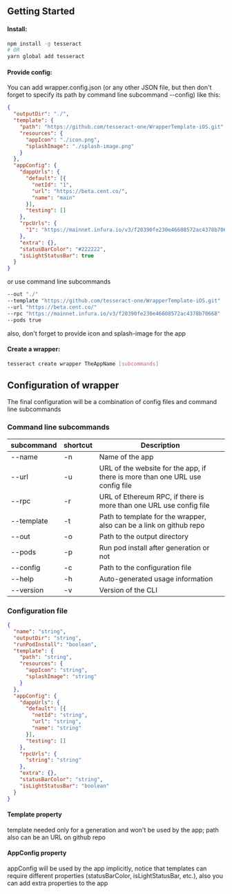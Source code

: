 ## Getting Started

#### Install:

```sh
npm install -g tesseract
# OR
yarn global add tesseract
```

#### Provide config:

You can add wrapper.config.json (or any other JSON file, but then don't forget to specify its path by command line subcommand --config) like this:

```json
{
  "outputDir": "./",
  "template": {
    "path": "https://github.com/tesseract-one/WrapperTemplate-iOS.git",
    "resources": {
      "appIcon": "./icon.png",
      "splashImage": "./splash-image.png"
    }
  },
  "appConfig": {
    "dappUrls": {
      "default": [{
        "netId": "1",
        "url": "https://beta.cent.co/",
        "name": "main"
      }],
      "testing": []
    },
    "rpcUrls": {
      "1": "https://mainnet.infura.io/v3/f20390fe230e46608572ac4378b70668"
    },
    "extra": {},
    "statusBarColor": "#222222",
    "isLightStatusBar": true
  }
}
```

or use command line subcommands

```sh
--out "./"
--template "https://github.com/tesseract-one/WrapperTemplate-iOS.git"
--url "https://beta.cent.co/"
--rpc "https://mainnet.infura.io/v3/f20390fe230e46608572ac4378b70668"
--pods true
```

also, don't forget to provide icon and splash-image for the app

#### Create a wrapper:

```sh
tesseract create wrapper TheAppName [subcommands]
```

## Configuration of wrapper

The final configuration will be a combination of config files and command line subcommands

### Command line subcommands

| subcommand | shortcut | Description |
|---|---|---|
--name | -n | Name of the app
--url | -u | URL of the website for the app, if there is more than one URL use config file
--rpc | -r | URL of Ethereum RPC, if there is more than one URL use config file
--template | -t | Path to template for the wrapper, also can be a link on github repo
--out | -o | Path to the output directory
--pods | -p | Run pod install after generation or not
--config | -c | Path to the configuration file
--help | -h | Auto-generated usage information
--version | -v | Version of the CLI

### Configuration file

```json
{
  "name": "string",
  "outputDir": "string",
  "runPodInstall": "boolean",
  "template": {
    "path": "string",
    "resources": {
      "appIcon": "string",
      "splashImage": "string"
    }
  },
  "appConfig": {
    "dappUrls": {
      "default": [{
        "netId": "string",
        "url": "string",
        "name": "string"
      }],
      "testing": []
    },
    "rpcUrls": {
      "string": "string"
    },
    "extra": {},
    "statusBarColor": "string",
    "isLightStatusBar": "boolean"
  }
}
```

#### Template property

template needed only for a generation and won't be used by the app; path also can be an URL on github repo

#### AppConfig property

appConfig will be used by the app implicitly, notice that templates can require different properties (statusBarColor, isLightStatusBar, etc.), also you can add extra properties to the app

